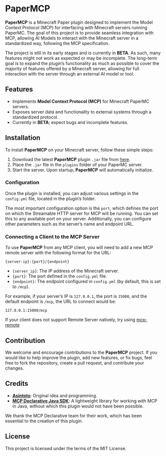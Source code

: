 # PaperMCP

**PaperMCP** is a Minecraft Paper plugin designed to implement the Model Context Protocol (MCP) for interfacing with Minecraft servers running PaperMC. The goal of this project is to provide seamless integration with MCP, allowing AI Models to interact with the Minecraft server in a standardized way, following the MCP specification.

The project is still in its early stages and is currently in **BETA**. As such, many features might not work as expected or may be incomplete. The long-term goal is to expand the plugin’s functionality as much as possible to cover the majority of features offered by a Minecraft server, allowing for full interaction with the server through an external AI model or tool.

## Features

- Implements **Model Context Protocol (MCP)** for Minecraft PaperMC servers.
- Exposes server data and functionality to external systems through a standardized protocol.
- Currently in **BETA**; expect bugs and incomplete features.

## Installation

To install **PaperMCP** on your Minecraft server, follow these simple steps:

1. Download the latest **PaperMCP** plugin `.jar` file from [here](https://github.com/Asintotoo/PaperMCP/releases).
2. Place the `.jar` file in the `plugins` folder of your PaperMC server.
3. Start the server. Upon startup, **PaperMCP** will automatically initialize.

### Configuration

Once the plugin is installed, you can adjust various settings in the `config.yml` file, located in the plugin’s folder.

The most important configuration option is the `port`, which defines the port on which the Streamable HTTP server for MCP will be running. You can set this to any available port on your server. Additionally, you can configure other parameters such as the server’s name and endpoint URL.

### Connecting a Client to the MCP Server

To use **PaperMCP** from any MCP client, you will need to add a new MCP remote server with the following format for the URL:

```
{server-ip}:{port}/{endpoint}
```

- `{server_ip}`: The IP address of the Minecraft server.
- `{port}`: The port defined in the `config.yml` file.
- `{endpoint}`: The endpoint configured in `config.yml` (by default, this is set to `/mcp`).

For example, if your server’s IP is `127.0.0.1`, the port is `15000`, and the default endpoint is `/mcp`, the URL to connect would be:
```
127.0.0.1:15000/mcp
```

If your client does not support Remote Server natively, try using [mcp-remote](https://github.com/geelen/mcp-remote)

## Contribution

We welcome and encourage contributions to the **PaperMCP** project. If you would like to help improve the plugin, add new features, or fix bugs, feel free to fork the repository, create a pull request, and contribute your changes.

## Credits

- **[Asintoto](https://github.com/Asintotoo)**: Original idea and programming.
- **[MCP Declarative Java SDK](https://github.com/codeboyzhou/mcp-declarative-java-sdk)**: A lightweight library for working with MCP in Java, without which this plugin would not have been possible.

We thank the MCP Declarative team for their work, which has been essential to the creation of this plugin.

## License

This project is licensed under the terms of the MIT License.


